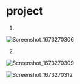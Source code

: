 # project
 
1)
![Screenshot_1673270306](https://user-images.githubusercontent.com/111210126/211317250-4dffac35-8548-4d5e-9a14-97cd89ffcc2b.png)



2)
![Screenshot_1673270309](https://user-images.githubusercontent.com/111210126/211317316-df9d9223-ba1f-452e-a302-ee1b7269952e.png)



![Screenshot_1673270312](https://user-images.githubusercontent.com/111210126/211317378-497d1267-4f20-4c04-bef5-5a81678da0e4.png)

